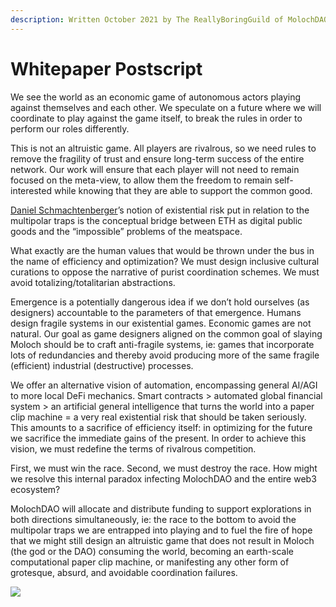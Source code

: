 ```yaml
---
description: Written October 2021 by The ReallyBoringGuild of MolochDAO
---
```


# Whitepaper Postscript

We see the world as an economic game of autonomous actors playing against themselves and each other. We speculate on a future where we will coordinate to play against the game itself, to break the rules in order to perform our roles differently.

This is not an altruistic game. All players are rivalrous, so we need rules to remove the fragility of trust and ensure long-term success of the entire network. Our work will ensure that each player will not need to remain focused on the meta-view, to allow them the freedom to remain self-interested while knowing that they are able to support the common good.

[Daniel Schmachtenberger](https://open.spotify.com/episode/1FDxZXb4k9eVocwrn5Z3QA)’s notion of existential risk put in relation to the multipolar traps is the conceptual bridge between ETH as digital public goods and the “impossible” problems of the meatspace.

What exactly are the human values that would be thrown under the bus in the name of efficiency and optimization? We must design inclusive cultural curations to oppose the narrative of purist coordination schemes. We must avoid totalizing/totalitarian abstractions.

Emergence is a potentially dangerous idea if we don’t hold ourselves (as designers) accountable to the parameters of that emergence. Humans design fragile systems in our existential games. Economic games are not natural. Our goal as game designers aligned on the common goal of slaying Moloch should be to craft anti-fragile systems, ie: games that incorporate lots of redundancies and thereby avoid producing more of the same fragile (efficient) industrial (destructive) processes.

We offer an alternative vision of automation, encompassing general AI/AGI to more local DeFi mechanics. Smart contracts > automated global financial system > an artificial general intelligence that turns the world into a paper clip machine = a very real existential risk that should be taken seriously. This amounts to a sacrifice of efficiency itself: in optimizing for the future we sacrifice the immediate gains of the present. In order to achieve this vision, we must redefine the terms of rivalrous competition.

First, we must win the race. Second, we must destroy the race. How might we resolve this internal paradox infecting MolochDAO and the entire web3 ecosystem?

MolochDAO will allocate and distribute funding to support explorations in both directions simultaneously, ie: the race to the bottom to avoid the multipolar traps we are entrapped into playing and to fuel the fire of hope that we might still design an altruistic game that does not result in Moloch (the god or the DAO) consuming the world, becoming an earth-scale computational paper clip machine, or manifesting any other form of grotesque, absurd, and avoidable coordination failures.

![](https://media.giphy.com/media/l1IYav3XvHjYOF2yA/giphy.gif)
